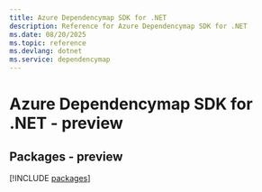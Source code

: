 ```yaml
---
title: Azure Dependencymap SDK for .NET
description: Reference for Azure Dependencymap SDK for .NET
ms.date: 08/20/2025
ms.topic: reference
ms.devlang: dotnet
ms.service: dependencymap
---
```

# Azure Dependencymap SDK for .NET - preview
## Packages - preview
[!INCLUDE [packages](dependencymap-index.md)]